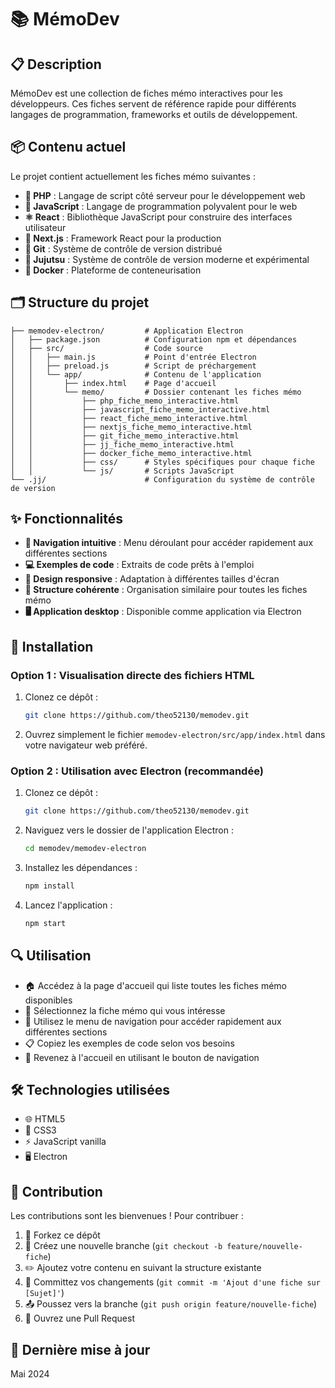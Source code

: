 # 📚 MémoDev

## 📋 Description

MémoDev est une collection de fiches mémo interactives pour les développeurs. Ces fiches servent de référence rapide pour différents langages de programmation, frameworks et outils de développement.

## 📦 Contenu actuel

Le projet contient actuellement les fiches mémo suivantes :

- **🐘 PHP** : Langage de script côté serveur pour le développement web
- **💛 JavaScript** : Langage de programmation polyvalent pour le web
- **⚛️ React** : Bibliothèque JavaScript pour construire des interfaces utilisateur
- **🔼 Next.js** : Framework React pour la production
- **🌱 Git** : Système de contrôle de version distribué
- **🔹 Jujutsu** : Système de contrôle de version moderne et expérimental
- **🐳 Docker** : Plateforme de conteneurisation

## 🗂️ Structure du projet

```
├── memodev-electron/         # Application Electron
│   ├── package.json          # Configuration npm et dépendances
│   ├── src/                  # Code source
│   │   ├── main.js           # Point d'entrée Electron
│   │   ├── preload.js        # Script de préchargement
│   │   └── app/              # Contenu de l'application
│   │       ├── index.html    # Page d'accueil
│   │       └── memo/         # Dossier contenant les fiches mémo
│   │           ├── php_fiche_memo_interactive.html
│   │           ├── javascript_fiche_memo_interactive.html
│   │           ├── react_fiche_memo_interactive.html
│   │           ├── nextjs_fiche_memo_interactive.html
│   │           ├── git_fiche_memo_interactive.html
│   │           ├── jj_fiche_memo_interactive.html
│   │           ├── docker_fiche_memo_interactive.html
│   │           ├── css/      # Styles spécifiques pour chaque fiche
│   │           └── js/       # Scripts JavaScript
└── .jj/                      # Configuration du système de contrôle de version
```

## ✨ Fonctionnalités

- **🧭 Navigation intuitive** : Menu déroulant pour accéder rapidement aux différentes sections
- **💻 Exemples de code** : Extraits de code prêts à l'emploi
- **📱 Design responsive** : Adaptation à différentes tailles d'écran
- **🧩 Structure cohérente** : Organisation similaire pour toutes les fiches mémo
- **🖥️ Application desktop** : Disponible comme application via Electron

## 🚀 Installation

### Option 1 : Visualisation directe des fichiers HTML

1. Clonez ce dépôt :
   ```bash
   git clone https://github.com/theo52130/memodev.git
   ```

2. Ouvrez simplement le fichier `memodev-electron/src/app/index.html` dans votre navigateur web préféré.

### Option 2 : Utilisation avec Electron (recommandée)

1. Clonez ce dépôt :
   ```bash
   git clone https://github.com/theo52130/memodev.git
   ```

2. Naviguez vers le dossier de l'application Electron :
   ```bash
   cd memodev/memodev-electron
   ```

3. Installez les dépendances :
   ```bash
   npm install
   ```

4. Lancez l'application :
   ```bash
   npm start
   ```

## 🔍 Utilisation

- 🏠 Accédez à la page d'accueil qui liste toutes les fiches mémo disponibles
- 📝 Sélectionnez la fiche mémo qui vous intéresse
- 📑 Utilisez le menu de navigation pour accéder rapidement aux différentes sections
- 📋 Copiez les exemples de code selon vos besoins
- 🔄 Revenez à l'accueil en utilisant le bouton de navigation

## 🛠️ Technologies utilisées

- 🌐 HTML5
- 🎨 CSS3
- ⚡ JavaScript vanilla
- 🖥️ Electron

## 🤝 Contribution

Les contributions sont les bienvenues ! Pour contribuer :

1. 🍴 Forkez ce dépôt
2. 🌿 Créez une nouvelle branche (`git checkout -b feature/nouvelle-fiche`)
3. ✏️ Ajoutez votre contenu en suivant la structure existante
4. 💾 Committez vos changements (`git commit -m 'Ajout d'une fiche sur [Sujet]'`)
5. 📤 Poussez vers la branche (`git push origin feature/nouvelle-fiche`)
6. 🔄 Ouvrez une Pull Request

## 📅 Dernière mise à jour

Mai 2024
